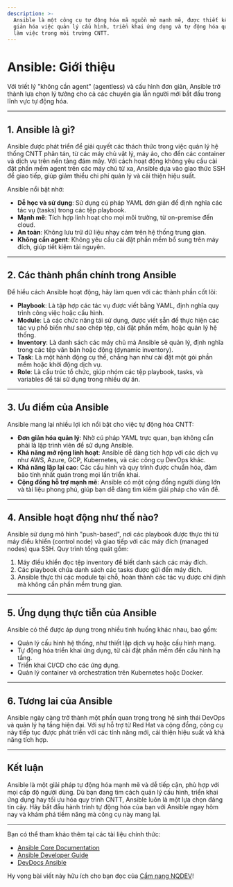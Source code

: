```yaml
---
description: >-
  Ansible là một công cụ tự động hóa mã nguồn mở mạnh mẽ, được thiết kế để đơn
  giản hóa việc quản lý cấu hình, triển khai ứng dụng và tự động hóa quy trình
  làm việc trong môi trường CNTT.
---
```


# Ansible: Giới thiệu

Với triết lý "không cần agent" (agentless) và cấu hình đơn giản, Ansible trở thành lựa chọn lý tưởng cho cả các chuyên gia lẫn người mới bắt đầu trong lĩnh vực tự động hóa.

***



## 1. **Ansible là gì?**

Ansible được phát triển để giải quyết các thách thức trong việc quản lý hệ thống CNTT phân tán, từ các máy chủ vật lý, máy ảo, cho đến các container và dịch vụ trên nền tảng đám mây. Với cách hoạt động không yêu cầu cài đặt phần mềm agent trên các máy chủ từ xa, Ansible dựa vào giao thức SSH để giao tiếp, giúp giảm thiểu chi phí quản lý và cải thiện hiệu suất.

Ansible nổi bật nhờ:

* **Dễ học và sử dụng**: Sử dụng cú pháp YAML đơn giản để định nghĩa các tác vụ (tasks) trong các tệp playbook.
* **Mạnh mẽ**: Tích hợp linh hoạt cho mọi môi trường, từ on-premise đến cloud.
* **An toàn**: Không lưu trữ dữ liệu nhạy cảm trên hệ thống trung gian.
* **Không cần agent**: Không yêu cầu cài đặt phần mềm bổ sung trên máy đích, giúp tiết kiệm tài nguyên.

***

## 2. **Các thành phần chính trong Ansible**

Để hiểu cách Ansible hoạt động, hãy làm quen với các thành phần cốt lõi:

* **Playbook**: Là tập hợp các tác vụ được viết bằng YAML, định nghĩa quy trình công việc hoặc cấu hình.
* **Module**: Là các chức năng tái sử dụng, được viết sẵn để thực hiện các tác vụ phổ biến như sao chép tệp, cài đặt phần mềm, hoặc quản lý hệ thống.
* **Inventory**: Là danh sách các máy chủ mà Ansible sẽ quản lý, định nghĩa trong các tệp văn bản hoặc động (dynamic inventory).
* **Task**: Là một hành động cụ thể, chẳng hạn như cài đặt một gói phần mềm hoặc khởi động dịch vụ.
* **Role**: Là cấu trúc tổ chức, giúp nhóm các tệp playbook, tasks, và variables để tái sử dụng trong nhiều dự án.

***

## 3. **Ưu điểm của Ansible**

Ansible mang lại nhiều lợi ích nổi bật cho việc tự động hóa CNTT:

* **Đơn giản hóa quản lý**: Nhờ cú pháp YAML trực quan, bạn không cần phải là lập trình viên để sử dụng Ansible.
* **Khả năng mở rộng linh hoạt**: Ansible dễ dàng tích hợp với các dịch vụ như AWS, Azure, GCP, Kubernetes, và các công cụ DevOps khác.
* **Khả năng lặp lại cao**: Các cấu hình và quy trình được chuẩn hóa, đảm bảo tính nhất quán trong mọi lần triển khai.
* **Cộng đồng hỗ trợ mạnh mẽ**: Ansible có một cộng đồng người dùng lớn và tài liệu phong phú, giúp bạn dễ dàng tìm kiếm giải pháp cho vấn đề.

***

## 4. **Ansible hoạt động như thế nào?**

Ansible sử dụng mô hình "push-based", nơi các playbook được thực thi từ máy điều khiển (control node) và giao tiếp với các máy đích (managed nodes) qua SSH. Quy trình tổng quát gồm:

1. Máy điều khiển đọc tệp inventory để biết danh sách các máy đích.
2. Các playbook chứa danh sách các tasks được gửi đến máy đích.
3. Ansible thực thi các module tại chỗ, hoàn thành các tác vụ được chỉ định mà không cần phần mềm trung gian.

***

## 5. **Ứng dụng thực tiễn của Ansible**

Ansible có thể được áp dụng trong nhiều tình huống khác nhau, bao gồm:

* Quản lý cấu hình hệ thống, như thiết lập dịch vụ hoặc cấu hình mạng.
* Tự động hóa triển khai ứng dụng, từ cài đặt phần mềm đến cấu hình hạ tầng.
* Triển khai CI/CD cho các ứng dụng.
* Quản lý container và orchestration trên Kubernetes hoặc Docker.

***

## 6. **Tương lai của Ansible**

Ansible ngày càng trở thành một phần quan trọng trong hệ sinh thái DevOps và quản lý hạ tầng hiện đại. Với sự hỗ trợ từ Red Hat và cộng đồng, công cụ này tiếp tục được phát triển với các tính năng mới, cải thiện hiệu suất và khả năng tích hợp.

***

## Kết luận

Ansible là một giải pháp tự động hóa mạnh mẽ và dễ tiếp cận, phù hợp với mọi cấp độ người dùng. Dù bạn đang tìm cách quản lý cấu hình, triển khai ứng dụng hay tối ưu hóa quy trình CNTT, Ansible luôn là một lựa chọn đáng tin cậy. Hãy bắt đầu hành trình tự động hóa của bạn với Ansible ngay hôm nay và khám phá tiềm năng mà công cụ này mang lại.

***



Bạn có thể tham khảo thêm tại các tài liệu chính thức:

* [Ansible Core Documentation](https://docs.ansible.com/core.html)
* [Ansible Developer Guide](https://docs.ansible.com/developers.html)
* [DevDocs Ansible](https://devdocs.io/ansible/)

Hy vọng bài viết này hữu ích cho bạn đọc của [Cẩm nang NQDEV](../)!

